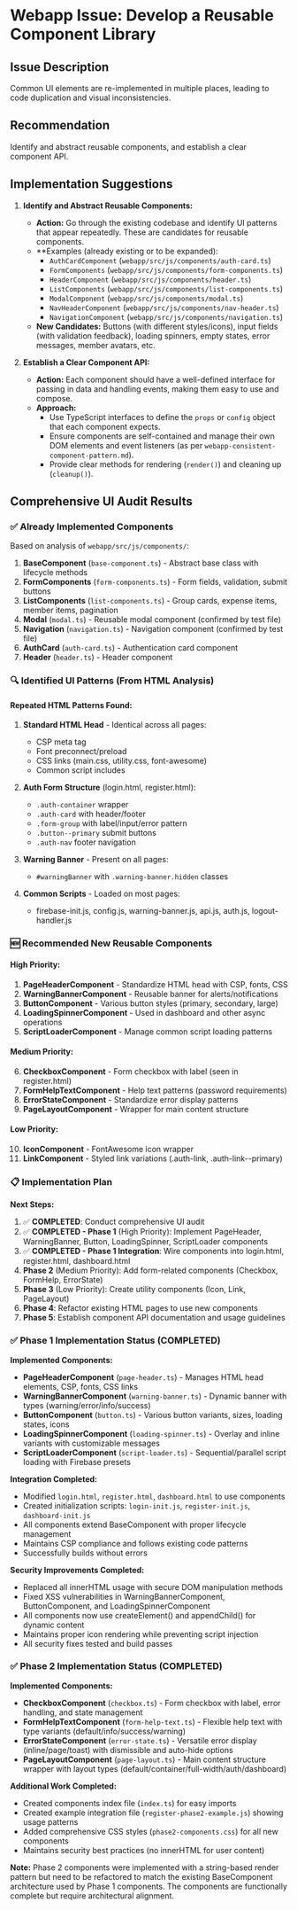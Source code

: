 # Webapp Issue: Develop a Reusable Component Library

## Issue Description

Common UI elements are re-implemented in multiple places, leading to code duplication and visual inconsistencies.

## Recommendation

Identify and abstract reusable components, and establish a clear component API.

## Implementation Suggestions

1.  **Identify and Abstract Reusable Components:**
    *   **Action:** Go through the existing codebase and identify UI patterns that appear repeatedly. These are candidates for reusable components.
    *   **Examples (already existing or to be expanded):
        *   `AuthCardComponent` (`webapp/src/js/components/auth-card.ts`)
        *   `FormComponents` (`webapp/src/js/components/form-components.ts`)
        *   `HeaderComponent` (`webapp/src/js/components/header.ts`)
        *   `ListComponents` (`webapp/src/js/components/list-components.ts`)
        *   `ModalComponent` (`webapp/src/js/components/modal.ts`)
        *   `NavHeaderComponent` (`webapp/src/js/components/nav-header.ts`)
        *   `NavigationComponent` (`webapp/src/js/components/navigation.ts`)
    *   **New Candidates:** Buttons (with different styles/icons), input fields (with validation feedback), loading spinners, empty states, error messages, member avatars, etc.

2.  **Establish a Clear Component API:**
    *   **Action:** Each component should have a well-defined interface for passing in data and handling events, making them easy to use and compose.
    *   **Approach:**
        *   Use TypeScript interfaces to define the `props` or `config` object that each component expects.
        *   Ensure components are self-contained and manage their own DOM elements and event listeners (as per `webapp-consistent-component-pattern.md`).
        *   Provide clear methods for rendering (`render()`) and cleaning up (`cleanup()`).

## Comprehensive UI Audit Results

### ✅ Already Implemented Components
Based on analysis of `webapp/src/js/components/`:

1. **BaseComponent** (`base-component.ts`) - Abstract base class with lifecycle methods
2. **FormComponents** (`form-components.ts`) - Form fields, validation, submit buttons
3. **ListComponents** (`list-components.ts`) - Group cards, expense items, member items, pagination
4. **Modal** (`modal.ts`) - Reusable modal component (confirmed by test file)
5. **Navigation** (`navigation.ts`) - Navigation component (confirmed by test file)
6. **AuthCard** (`auth-card.ts`) - Authentication card component
7. **Header** (`header.ts`) - Header component

### 🔍 Identified UI Patterns (From HTML Analysis)

#### Repeated HTML Patterns Found:
1. **Standard HTML Head** - Identical across all pages:
   - CSP meta tag
   - Font preconnect/preload
   - CSS links (main.css, utility.css, font-awesome)
   - Common script includes

2. **Auth Form Structure** (login.html, register.html):
   - `.auth-container` wrapper
   - `.auth-card` with header/footer
   - `.form-group` with label/input/error pattern
   - `.button--primary` submit buttons
   - `.auth-nav` footer navigation

3. **Warning Banner** - Present on all pages:
   - `#warningBanner` with `.warning-banner.hidden` classes

4. **Common Scripts** - Loaded on most pages:
   - firebase-init.js, config.js, warning-banner.js, api.js, auth.js, logout-handler.js

### 🆕 Recommended New Reusable Components

#### High Priority:
1. **PageHeaderComponent** - Standardize HTML head with CSP, fonts, CSS
2. **WarningBannerComponent** - Reusable banner for alerts/notifications  
3. **ButtonComponent** - Various button styles (primary, secondary, large)
4. **LoadingSpinnerComponent** - Used in dashboard and other async operations
5. **ScriptLoaderComponent** - Manage common script loading patterns

#### Medium Priority:
6. **CheckboxComponent** - Form checkbox with label (seen in register.html)
7. **FormHelpTextComponent** - Help text patterns (password requirements)
8. **ErrorStateComponent** - Standardize error display patterns
9. **PageLayoutComponent** - Wrapper for main content structure

#### Low Priority:
10. **IconComponent** - FontAwesome icon wrapper
11. **LinkComponent** - Styled link variations (.auth-link, .auth-link--primary)

### 📋 Implementation Plan

**Next Steps:**
1. ✅ **COMPLETED**: Conduct comprehensive UI audit
2. ✅ **COMPLETED - Phase 1** (High Priority): Implement PageHeader, WarningBanner, Button, LoadingSpinner, ScriptLoader components
3. ✅ **COMPLETED - Phase 1 Integration**: Wire components into login.html, register.html, dashboard.html
4. **Phase 2** (Medium Priority): Add form-related components (Checkbox, FormHelp, ErrorState)
5. **Phase 3** (Low Priority): Create utility components (Icon, Link, PageLayout)
6. **Phase 4**: Refactor existing HTML pages to use new components
7. **Phase 5**: Establish component API documentation and usage guidelines

### ✅ Phase 1 Implementation Status (COMPLETED)

**Implemented Components:**
- **PageHeaderComponent** (`page-header.ts`) - Manages HTML head elements, CSP, fonts, CSS links
- **WarningBannerComponent** (`warning-banner.ts`) - Dynamic banner with types (warning/error/info/success)
- **ButtonComponent** (`button.ts`) - Various button variants, sizes, loading states, icons
- **LoadingSpinnerComponent** (`loading-spinner.ts`) - Overlay and inline variants with customizable messages
- **ScriptLoaderComponent** (`script-loader.ts`) - Sequential/parallel script loading with Firebase presets

**Integration Completed:**
- Modified `login.html`, `register.html`, `dashboard.html` to use components
- Created initialization scripts: `login-init.js`, `register-init.js`, `dashboard-init.js`
- All components extend BaseComponent with proper lifecycle management
- Maintains CSP compliance and follows existing code patterns
- Successfully builds without errors

**Security Improvements Completed:**
- Replaced all innerHTML usage with secure DOM manipulation methods
- Fixed XSS vulnerabilities in WarningBannerComponent, ButtonComponent, and LoadingSpinnerComponent
- All components now use createElement() and appendChild() for dynamic content
- Maintains proper icon rendering while preventing script injection
- All security fixes tested and build passes

### ✅ Phase 2 Implementation Status (COMPLETED)

**Implemented Components:**
- **CheckboxComponent** (`checkbox.ts`) - Form checkbox with label, error handling, and state management
- **FormHelpTextComponent** (`form-help-text.ts`) - Flexible help text with type variants (default/info/success/warning)
- **ErrorStateComponent** (`error-state.ts`) - Versatile error display (inline/page/toast) with dismissible and auto-hide options
- **PageLayoutComponent** (`page-layout.ts`) - Main content structure wrapper with layout types (default/container/full-width/auth/dashboard)

**Additional Work Completed:**
- Created components index file (`index.ts`) for easy imports
- Created example integration file (`register-phase2-example.js`) showing usage patterns
- Added comprehensive CSS styles (`phase2-components.css`) for all new components
- Maintains security best practices (no innerHTML for user content)

**Note:** Phase 2 components were implemented with a string-based render pattern but need to be refactored to match the existing BaseComponent<HTMLElement> architecture used by Phase 1 components. The components are functionally complete but require architectural alignment.
